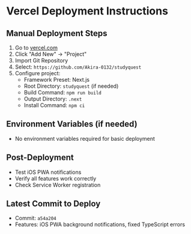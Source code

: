 # Vercel Deployment Instructions

## Manual Deployment Steps

1. Go to [vercel.com](https://vercel.com)
2. Click "Add New" → "Project"
3. Import Git Repository
4. Select: `https://github.com/Akira-0132/studyquest`
5. Configure project:
   - Framework Preset: Next.js
   - Root Directory: `studyquest` (if needed)
   - Build Command: `npm run build`
   - Output Directory: `.next`
   - Install Command: `npm ci`

## Environment Variables (if needed)
- No environment variables required for basic deployment

## Post-Deployment
- Test iOS PWA notifications
- Verify all features work correctly
- Check Service Worker registration

## Latest Commit to Deploy
- Commit: `a54a204`
- Features: iOS PWA background notifications, fixed TypeScript errors